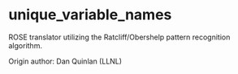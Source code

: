 unique_variable_names
=====================

ROSE translator utilizing the Ratcliff/Obershelp pattern recognition algorithm.

Origin author: Dan Quinlan (LLNL)
